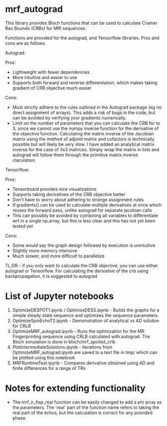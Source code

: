 # mrf_autograd

This library provides Bloch functions that can be used to calculate Cramer Rao Bounds (CRBs) for MRI sequences.

Functions are provided for the autograd, and Tensorflow libraries. Pros and cons are as follows.

Autograd:

Pros:
* Lightweight with fewer dependencies
* More intuitive and easier to use
* Supports both forward and reverse differentiation, which makes taking gradient of CRB objective much easier

Cons:
* Must strictly adhere to the rules outlined in the Autograd package (eg no direct assignment of arrays). This adds a risk of bugs in the code, but can be avoided by verifying your gradients numerically.
* Limit on the number of parameters that you can calculate the CRB for to 3, since we cannot use the numpy inverse function for the derivative of the objective function. Calculating the matrix inverse of the Jacobian matrix using the method of adjoint matrix and cofactors is technically possible but will likely be very slow. I have added an analytical matrix inverse for the case of 3x3 matrices. Simply wrap the matrix in lists and autograd will follow them through the primitive matrix inverse claculation.

Tensorflow:

Pros:
* Tensorboard provides nice visualizations
* Supports taking derivatives of the CRB objective better
* Don't have to worry about adhering to strange assignment rules
* tf.gradients() can be used to calculate multiple derivatives at once which reuses the forward pass, unlike autograd for separate jacobian calls
* This can possibly be avoided by combining all variables to differentiate wrt in a single np.array, but this is less clear and this has not yet been tested yet

Cons:
* Some would say the graph design followed by execution is unintuitive
* Slightly more memory intensive
* Much slower, and more difficult to parallelize


TL;DR - if you only want to calculate the CRB objective, you can use either autograd or Tensorflow. For calculating the derivative of the crb using backpropagation, it is suggested to autograd


# List of Jupyter notebooks

1. OptimizeDESPOT1.ipynb / OptimizeDESS.ipynb - Builds the graphs for a simple steady state sequence and optimizes the sequence parameters. 
2. OptimizeSpinEchoT2.ipynb - Demonstration of analytical vs AD solution for CRLB
3. OptimizeMRF\_autograd.ipynb - Runs the optimization for the MR Fingerprinting sequence using CRLB calculated with autograd. The Bloch simulation is done in bloch/mrf\_spoiled\_crlb
4. PlotIntermediateSolutions.ipynb - Iterations from OptimizeMRF\_autograd.ipynb are saved to a text file in tmp/ which can be plotted using this notebook
5. MRFRuntimeTest.ipynb - Compares derivative obtained using AD and finite differences for a range of TRs


# Notes for extending functionality

* The mrf_ir_fisp_real function can be easily changed to add a phi array as the parameters. The 'real' part of the function name refers to taking the real part of the echos, but the calculation is correct for any provided phase.



